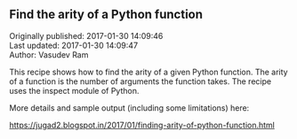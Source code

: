 ## Find the arity of a Python function  
Originally published: 2017-01-30 14:09:46  
Last updated: 2017-01-30 14:09:47  
Author: Vasudev Ram  
  

This recipe shows how to find the arity of a given Python function. The arity of a function is the number of arguments the function takes. The recipe uses the inspect module of Python.

More details and sample output (including some limitations) here:

https://jugad2.blogspot.in/2017/01/finding-arity-of-python-function.html
